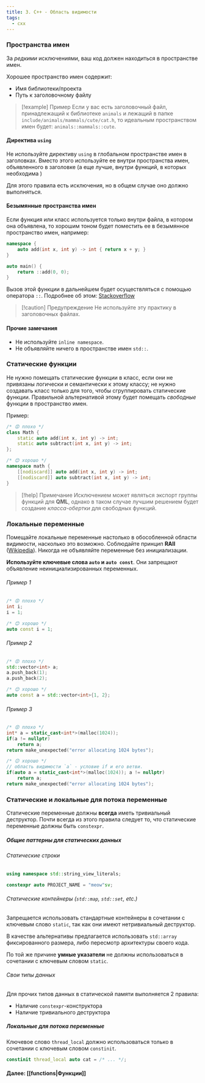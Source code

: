 ```yaml
---
title: 3. C++ - Область видимости
tags:
  - cxx
---
```

### Пространства имен
За *редкими* исключениями, ваш код должен находиться в пространстве имен.

Хорошее пространство имен содержит:
- Имя библиотеки/проекта
- Путь к заголовочному файлу

> [!example] Пример
> Если у вас есть заголовочный файл, принадлежащий к библиотеке `animals` и лежащий в папке `include/animals/mammals/cute/cat.h`, то идеальным пространством имен будет: `animals::mammals::cute`.
#### Директива `using`
Не используйте директиву `using` в глобальном пространстве имен в заголовках. Вместо этого используйте ее внутри пространства имен, объявленного в заголовке (а еще лучше, внутри функций, в которых необходима )

Для этого правила есть исключения, но в общем случае оно должно выполняться.

#### Безымянные пространства имен
Если функция или класс используется только внутри файла, в котором она объявлена, то хорошим тоном будет поместить ее в безымянное пространство имен, например:
```cpp
namespace {
	auto add(int x, int y) -> int { return x + y; }
}

auto main() {
	return ::add(0, 0);
}
```
Вызов этой функции в дальнейшем будет осуществляться с помощью оператора `::`.
Подробнее об этом: [Stackoverflow](https://stackoverflow.com/questions/1358400/what-is-external-linkage-and-internal-linkage)

> [!caution] Предупреждение
> Не используйте эту практику в заголовочных файлах.

#### Прочие замечания
- Не используйте `inline namespace`.
- Не объявляйте ничего в пространстве имен `std::`.

### Статические функции
Не нужно помещать статические функции в класс, если они не привязаны логически и семантически к этому классу; не нужно создавать класс только для того, чтобы сгруппировать статические функции. Правильной альтернативой этому будет помещать *свободные* функции в пространство имен.

Пример:
```cpp
/* 😡 плохо */
class Math {
	static auto add(int x, int y) -> int;
	static auto subtract(int x, int y) -> int;
};

/* 😊 хорошо */
namespace math {
	[[nodiscard]] auto add(int x, int y) -> int;
	[[nodiscard]] auto subtract(int x, int y) -> int;
}
```

> [!help] Примечание
> Исключением может являться экспорт группы функций для **QML**, однако в таком случае лучшим решением будет создание *класса-обертки* для свободных функций.

### Локальные переменные
Помещайте локальные переменные настолько в обособленной области видимости, насколько это возможно. Соблюдайте принцип **RAII** ([Wikipedia](https://ru.wikipedia.org/wiki/%D0%9F%D0%BE%D0%BB%D1%83%D1%87%D0%B5%D0%BD%D0%B8%D0%B5_%D1%80%D0%B5%D1%81%D1%83%D1%80%D1%81%D0%B0_%D0%B5%D1%81%D1%82%D1%8C_%D0%B8%D0%BD%D0%B8%D1%86%D0%B8%D0%B0%D0%BB%D0%B8%D0%B7%D0%B0%D1%86%D0%B8%D1%8F)). Никогда не объявляйте переменные без инициализации.

**Используйте ключевые слова `auto` и `auto const`**.  Они запрещают объявление неинициализированных переменных.
###### Пример 1
```cpp
/* 😡 плохо */
int i;
i = 1;

/* 😊 хорошо */
auto const i = 1; 
```

###### Пример 2
```cpp
/* 😡 плохо */
std::vector<int> a;
a.push_back(1);
a.push_back(2);

/* 😊 хорошо */
auto const a = std::vector<int>{1, 2};
```

###### Пример 3
```cpp
/* 😡 плохо */
int* a = static_cast<int*>(malloc(1024));
if(a != nullptr)
	return a;
return make_unexpected("error allocating 1024 bytes");

/* 😊 хорошо */
// область видимости `a` - условие if и его ветви.
if(auto a = static_cast<int*>(malloc(1024)); a != nullptr) 
	return a;
return make_unexpected("error allocating 1024 bytes");
```

### Статические и локальные для потока переменные
Статические переменные должны **всегда** иметь тривиальный деструктор. Почти всегда из этого правила следует то, что статические переменные должны быть `constexpr`.

##### Общие паттерны для статических данных
###### Статические строки
```cpp
using namespace std::string_view_literals;

constexpr auto PROJECT_NAME = "meow"sv;
```

###### Статические контейнеры (`std::map`, `std::set`, etc.)
Запрещается использовать стандартные контейнеры в сочетании с ключевым слово `static`, так как они имеют нетривиальный деструктор.

В качестве альтернативы предлагается использовать `std::array` фиксированного размера, либо пересмотр архитектуры своего кода.

По той же причине **умные указатели** не должны использоваться в сочетании с ключевым словом `static`.

###### Свои типы данных
Для прочих типов данных в статической памяти выполняется  2 правила:
- Наличие `constexpr`-конструктора
- Наличие тривиального деструктора

##### Локальные для потока переменные
Ключевое слово `thread_local` должно использоваться только в сочетании с ключевым словом `constinit`.
```cpp
constinit thread_local auto cat = /* ... */;
```

#### Далее: [[functions|Функции]]